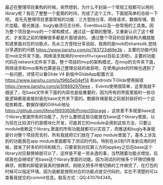   最近在整理项目重构的时候，突然想到，为什么不封装一个常规工程都可以用的library呢？我花了整整一个星期的时间，完成了这个工作，下面就简单的总结一下吧。
  首先先整理项目里面常规的功能：三方登陆分享、网络请求、数据存储、图片加载、极光推送、bugly崩溃日志分析、Eventbus以及一些常用的工具类。因为整个项目是mvp的一个架构模式，通过这一星期的整理，又重新认识了这个模式，才发现之前的理解很多都是片面错误的。
  通过整个项目的目录结构大概就能知道里面对应的功能点。先从三方登陆分享说起，我用的是mob的sharesdk,登陆分享遇到的问题 https://www.jianshu.com/p/783723d69e3b ，主要的功能代码在mob文件夹下面。网络请求我用的reretrofit+rxjava(目前主流吧)，主要的功能代码在network文件夹下面，整个项目的mvp的架构模式，在mvp的文件夹下面，网络请求和mvp架构也算是自己整理总结的收获吧，在使用glide的时候也遇到了一些问题，详情可以看Glide V4 新版中GlideApp配置方法 https://www.jianshu.com/p/f96b5e04ef14 和androidx下Glide使用报错 https://www.jianshu.com/p/5f8692970eee ，Events使用很简单，这里我就不细说了，在base文件夹下面的内容也是挺重要的，因为所有的界面里面的一些功能逻辑都是直接封装在base文件夹下面的。数据存储是我之前就封装好的一个远程依赖库，数据存储的GitHub地址 https://github.com/lifeng19930608/ProjectStorage 。这些差不多就是base这个library里面所有的功能了，为什么要把这些功能放在base这个library里面，以为现在比较流行的是模块化开发，可能其它的module会用到这些方法，只要让module依赖这个library,里面的所有功能就都可以实现了，而推送和bugly本身就是针对整个项目而言的，所有我就把它们放在了app module里面了。基本上涉及到的功能我在app module里面都写了测试的代码。特别在从0到1开发新应用的时候，就省了好多的时间和精力，只要拿到对应第三方的appkey之后在base这个library对应替换掉就可以了，这样是不是一劳永逸的事，当然随着功能点增加，后续我也会继续扩充base这个library里面的功能。因为测试的时候多个环境切换很麻烦，频繁的卸载安装真的很麻烦，刚刚又把多环境切换的工作做完了，在打包的时候可以指定环境。因为我都是按照对应的功能点提交代码的，实在不清楚的可以查看我提交的commit信息。联系方式：QQ:470794349。

